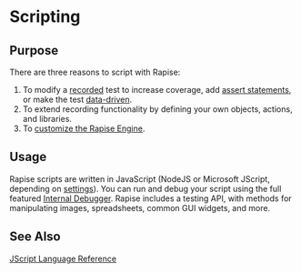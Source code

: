 # Scripting

## Purpose

There are three reasons to script with Rapise:

1. To modify a [recorded](recording.md) test to increase coverage, add [assert statements](assertions.md), or make the test [data-driven](data_driven_testing.md).
2. To extend recording functionality by defining your own objects, actions, and libraries.
3. To [customize the Rapise Engine](customizable_engine.md).

## Usage

Rapise scripts are written in JavaScript (NodeJS or Microsoft JScript, depending on [settings](/Guide/options_dialog.md#execution)). You can run and debug your script using the full featured [Internal Debugger](internal_debugger.md). Rapise includes a testing API, with methods for manipulating images, spreadsheets, common GUI widgets, and more. 

## See Also

[JScript Language Reference](jscript_language_reference.md)